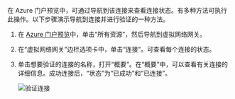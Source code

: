 在 Azure 门户预览中，可通过导航到该连接来查看连接状态。有多种方法可执行此操作。以下步骤演示导航到连接并进行验证的一种方法。

1. 在 [Azure 门户预览](http://portal.azure.cn)中，单击“所有资源”，然后导航到虚拟网络网关。
2. 在“虚拟网络网关”边栏选项卡中，单击“连接”。可查看每个连接的状态。
3. 单击想要验证的连接的名称，打开“概要”。在“概要”中，可以查看有关连接的详细信息。成功连接后，“状态”为“已成功”和“已连接”。

    ![验证连接](./media/vpn-gateway-verify-connection-portal-rm-include/connectionsucceeded.png)  

<!---HONumber=Mooncake_1031_2016-->